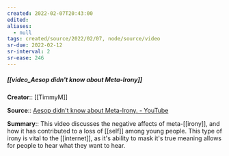 ```yaml
---
created: 2022-02-07T20:43:00 
edited: 
aliases:
  - null
tags: created/source/2022/02/07, node/source/video
sr-due: 2022-02-12
sr-interval: 2
sr-ease: 246
---
```


##### [[video_Aesop didn't know about Meta-Irony]]
**Creator**:: [[TimmyM]]
 
**Source**:: [Aesop didn't know about Meta-Irony. - YouTube](https://www.youtube.com/watch?v=yso4rK3x5ow)

**Summary**:: This video discusses the negative affects of meta-[[irony]], and how it has contributed to a loss of [[self]] among young people. This type of irony is vital to the [[internet]], as it's ability to mask it's true meaning allows for people to hear what they want to hear.